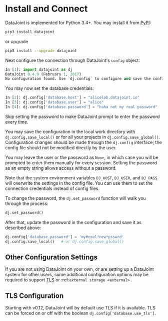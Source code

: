# Install and Connect

DataJoint is implemented for Python 3.4+.
You may install it from [PyPI](https://pypi.python.org/pypi/datajoint):

```bash
pip3 install datajoint
```

or upgrade

```bash
pip3 install --upgrade datajoint
```

Next configure the connection through DataJoint's `config` object:

```python
In [1]: import datajoint as dj
DataJoint 0.4.9 (February 1, 2017)
No configuration found. Use `dj.config` to configure and save the configuration.
```

You may now set the database credentials:

```python
In [2]: dj.config['database.host'] = "alicelab.datajoint.io"
In [3]: dj.config['database.user'] = "alice"
In [4]: dj.config['database.password'] = "haha not my real password"
```

Skip setting the password to make DataJoint prompt to enter the password every time.

You may save the configuration in the local work directory with 
`dj.config.save_local()` or for all your projects in `dj.config.save_global()`.
Configuration changes should be made through the `dj.config` interface; the config file 
should not be modified directly by the user.

You may leave the user or the password as `None`, in which case you will be prompted to 
enter them manually for every session.
Setting the password as an empty string allows access without a password.

Note that the system environment variables `DJ_HOST`, `DJ_USER`, and `DJ_PASS` will 
overwrite the settings in the config file.
You can use them to set the connection credentials instead of config files.

To change the password, the `dj.set_password` function will walk you through the 
process:

```python
dj.set_password()
```

After that, update the password in the configuration and save it as described above:

```python
dj.config['database.password'] = 'my#cool!new*psswrd'
dj.config.save_local()   # or dj.config.save_global()
```

## Other Configuration Settings

If you are not using DataJoint on your own, or are setting up a DataJoint
system for other users, some additional configuration options may be required
to support [TLS](#tls-configuration) or :ref:`external storage <external>` .

## TLS Configuration

Starting with v0.12, DataJoint will by default use TLS if it is available. TLS can be 
forced on or off with the boolean `dj.config['database.use_tls']`.
